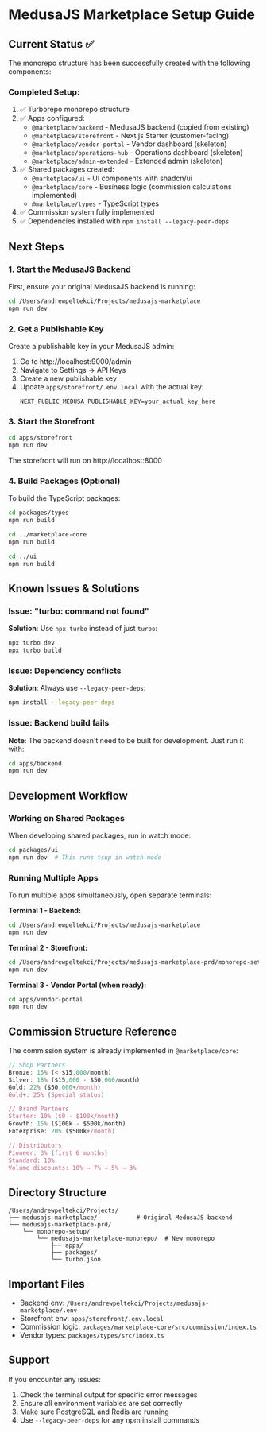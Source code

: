 # MedusaJS Marketplace Setup Guide

## Current Status ✅

The monorepo structure has been successfully created with the following components:

### Completed Setup:
1. ✅ Turborepo monorepo structure
2. ✅ Apps configured:
   - `@marketplace/backend` - MedusaJS backend (copied from existing)
   - `@marketplace/storefront` - Next.js Starter (customer-facing)
   - `@marketplace/vendor-portal` - Vendor dashboard (skeleton)
   - `@marketplace/operations-hub` - Operations dashboard (skeleton)
   - `@marketplace/admin-extended` - Extended admin (skeleton)
3. ✅ Shared packages created:
   - `@marketplace/ui` - UI components with shadcn/ui
   - `@marketplace/core` - Business logic (commission calculations implemented)
   - `@marketplace/types` - TypeScript types
4. ✅ Commission system fully implemented
5. ✅ Dependencies installed with `npm install --legacy-peer-deps`

## Next Steps

### 1. Start the MedusaJS Backend
First, ensure your original MedusaJS backend is running:
```bash
cd /Users/andrewpeltekci/Projects/medusajs-marketplace
npm run dev
```

### 2. Get a Publishable Key
Create a publishable key in your MedusaJS admin:
1. Go to http://localhost:9000/admin
2. Navigate to Settings → API Keys
3. Create a new publishable key
4. Update `apps/storefront/.env.local` with the actual key:
   ```
   NEXT_PUBLIC_MEDUSA_PUBLISHABLE_KEY=your_actual_key_here
   ```

### 3. Start the Storefront
```bash
cd apps/storefront
npm run dev
```
The storefront will run on http://localhost:8000

### 4. Build Packages (Optional)
To build the TypeScript packages:
```bash
cd packages/types
npm run build

cd ../marketplace-core
npm run build

cd ../ui
npm run build
```

## Known Issues & Solutions

### Issue: "turbo: command not found"
**Solution**: Use `npx turbo` instead of just `turbo`:
```bash
npx turbo dev
npx turbo build
```

### Issue: Dependency conflicts
**Solution**: Always use `--legacy-peer-deps`:
```bash
npm install --legacy-peer-deps
```

### Issue: Backend build fails
**Note**: The backend doesn't need to be built for development. Just run it with:
```bash
cd apps/backend
npm run dev
```

## Development Workflow

### Working on Shared Packages
When developing shared packages, run in watch mode:
```bash
cd packages/ui
npm run dev  # This runs tsup in watch mode
```

### Running Multiple Apps
To run multiple apps simultaneously, open separate terminals:

**Terminal 1 - Backend:**
```bash
cd /Users/andrewpeltekci/Projects/medusajs-marketplace
npm run dev
```

**Terminal 2 - Storefront:**
```bash
cd /Users/andrewpeltekci/Projects/medusajs-marketplace-prd/monorepo-setup/medusajs-marketplace-monorepo/apps/storefront
npm run dev
```

**Terminal 3 - Vendor Portal (when ready):**
```bash
cd apps/vendor-portal
npm run dev
```

## Commission Structure Reference

The commission system is already implemented in `@marketplace/core`:

```typescript
// Shop Partners
Bronze: 15% (< $15,000/month)
Silver: 18% ($15,000 - $50,000/month)
Gold: 22% ($50,000+/month)
Gold+: 25% (Special status)

// Brand Partners
Starter: 10% ($0 - $100k/month)
Growth: 15% ($100k - $500k/month)
Enterprise: 20% ($500k+/month)

// Distributors
Pioneer: 3% (first 6 months)
Standard: 10%
Volume discounts: 10% → 7% → 5% → 3%
```

## Directory Structure
```
/Users/andrewpeltekci/Projects/
├── medusajs-marketplace/           # Original MedusaJS backend
└── medusajs-marketplace-prd/
    └── monorepo-setup/
        └── medusajs-marketplace-monorepo/  # New monorepo
            ├── apps/
            ├── packages/
            └── turbo.json
```

## Important Files
- Backend env: `/Users/andrewpeltekci/Projects/medusajs-marketplace/.env`
- Storefront env: `apps/storefront/.env.local`
- Commission logic: `packages/marketplace-core/src/commission/index.ts`
- Vendor types: `packages/types/src/index.ts`

## Support

If you encounter any issues:
1. Check the terminal output for specific error messages
2. Ensure all environment variables are set correctly
3. Make sure PostgreSQL and Redis are running
4. Use `--legacy-peer-deps` for any npm install commands